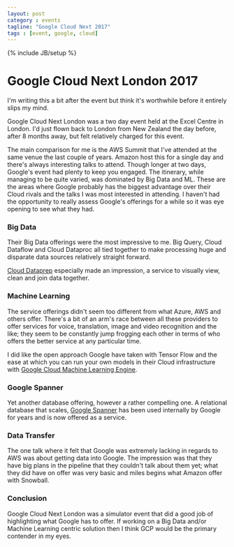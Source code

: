 ```yaml
---
layout: post
category : events
tagline: "Google Cloud Next 2017"
tags : [event, google, cloud]
---
```

{% include JB/setup %}

# Google Cloud Next London 2017
I'm writing this a bit after the event but think it's worthwhile before it entirely slips my mind. 

Google Cloud Next London was a two day event held at the Excel Centre in London. I'd just flown back to London from New Zealand the day before, after 8 months away, but felt relatively charged for this event. 

The main comparison for me is the AWS Summit that I've attended at the same venue the last couple of years. Amazon host this for a single day and there's always interesting talks to attend. Though longer at two days, Google's event had plenty to keep you engaged. The itinerary, while managing to be quite varied, was dominated by Big Data and ML. These are the areas where Google probably has the biggest advantage over their Cloud rivals and the talks I was most interested in attending. I haven't had the opportunity to really assess Google's offerings for a while so it was eye opening to see what they had.

### Big Data
Their Big Data offerings were the most impressive to me. Big Query, Cloud Dataflow and Cloud Dataproc all tied together to make processing huge and disparate data sources relatively straight forward. 

[Cloud Dataprep](https://cloud.google.com/dataprep/) especially made an impression, a service to visually view, clean and join data together.

### Machine Learning 
The service offerings didn't seem too different from what Azure, AWS and others offer. There's a bit of an arm's race between all these providers to offer services for voice, translation, image and video recognition and the like; they seem to be constantly jump frogging each other in terms of who offers the better service at any particular time. 

I did like the open approach Google have taken with Tensor Flow and the ease at which you can run your own models in their Cloud infrastructure with [Google Cloud Machine Learning Engine](https://cloud.google.com/ml-engine/). 

### Google Spanner
Yet another database offering, however a rather compelling one. A relational database that scales, [Google Spanner](https://cloud.google.com/spanner/) has been used internally by Google for years and is now offered as a service.

### Data Transfer 
The one talk where it felt that Google was extremely lacking in regards to AWS was about getting data into Google. The impression was that they have big plans in the pipeline that they couldn't talk about them yet; what they did have on offer was very basic and miles begins what Amazon offer with Snowball.

### Conclusion
Google Cloud Next London was a simulator event that did a good job of highlighting what Google has to offer. If working on a Big Data and/or Machine Learning centric solution then I think GCP would be the primary contender in my eyes.